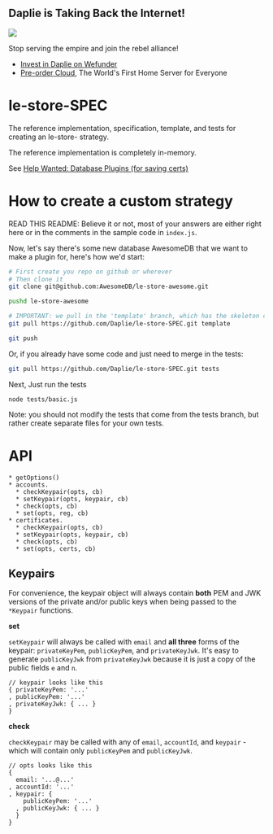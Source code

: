 Daplie is Taking Back the Internet!
--------------

[![](https://daplie.github.com/igg/images/ad-developer-rpi-white-890x275.jpg?v2)](https://daplie.com/preorder/)

Stop serving the empire and join the rebel alliance!

* [Invest in Daplie on Wefunder](https://daplie.com/invest/)
* [Pre-order Cloud](https://daplie.com/preorder/), The World's First Home Server for Everyone

# le-store-SPEC

The reference implementation, specification, template, and tests for creating an le-store- strategy.

The reference implementation is completely in-memory.

See [Help Wanted: Database Plugins (for saving certs)](https://github.com/Daplie/node-letsencrypt/issues/39)

How to create a custom strategy
===============================

READ THIS README:
Believe it or not, most of your answers are either right here
or in the comments in the sample code in `index.js`.

Now, let's say there's some new database AwesomeDB that
we want to make a plugin for, here's how we'd start:

```bash
# First create you repo on github or wherever
# Then clone it
git clone git@github.com:AwesomeDB/le-store-awesome.git

pushd le-store-awesome

# IMPORTANT: we pull in the 'template' branch, which has the skeleton code
git pull https://github.com/Daplie/le-store-SPEC.git template

git push
```

Or, if you already have some code and just need to merge in the tests:

```bash
git pull https://github.com/Daplie/le-store-SPEC.git tests
```

Next, Just run the tests

```
node tests/basic.js
```

Note: you should not modify the tests that come from the tests branch,
but rather create separate files for your own tests.

API
===

```
* getOptions()
* accounts.
  * checkKeypair(opts, cb)
  * setKeypair(opts, keypair, cb)
  * check(opts, cb)
  * set(opts, reg, cb)
* certificates.
  * checkKeypair(opts, cb)
  * setKeypair(opts, keypair, cb)
  * check(opts, cb)
  * set(opts, certs, cb)
```

Keypairs
--------

For convenience, the keypair object will always contain **both** PEM and JWK
versions of the private and/or public keys when being passed to the `*Keypair` functions.

**set**

`setKeypair` will always be called with `email` and **all three** forms of the keypair:
`privateKeyPem`, `publicKeyPem`, and `privateKeyJwk`. It's easy to generate `publicKeyJwk`
from `privateKeyJwk` because it is just a copy of the public fields `e` and `n`.

```
// keypair looks like this
{ privateKeyPem: '...'
, publicKeyPem: '...'
, privateKeyJwk: { ... }
}
```

**check**

`checkKeypair` may be called with any of `email`, `accountId`, and `keypair` - which will
contain only `publicKeyPem` and `publicKeyJwk`.

```
// opts looks like this
{
  email: '...@...'
, accountId: '...'
, keypair: {
    publicKeyPem: '...'
  , publicKeyJwk: { ... }
  }
}
```
